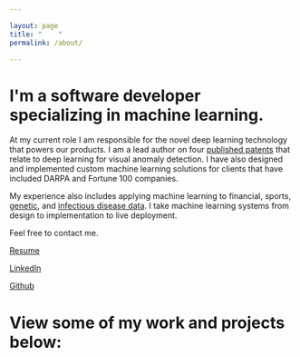 ```yaml
---

layout: page
title: "    "
permalink: /about/

---
```


# I'm a software developer specializing in machine learning.

At my current role I am responsible for the novel deep learning technology that powers our products. I am a lead author on four [published patents](https://patents.google.com/patent/US10650275B2/en) that relate to deep learning for visual anomaly detection. I have also designed and implemented custom machine learning solutions for clients that have included DARPA and Fortune 100 companies. 

My experience also includes applying machine learning to financial, sports, [genetic](https://github.com/remingm/promoter-lstm), and [infectious disease data](https://github.com/remingm/covid19-correlations-forecast). I take machine learning systems from design to implementation to live deployment.

Feel free to contact me.

[Resume](/pdfs/Remington_Resume.pdf)

[LinkedIn](https://www.linkedin.com/in/remingtonmichael)

[Github](https://github.com/remingm)

# View some of my work and projects below:
